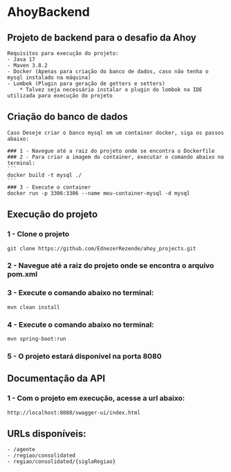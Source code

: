 # AhoyBackend

## Projeto de backend para o desafio da Ahoy
    Requisitos para execução do projeto:
    - Java 17
    - Maven 3.8.2
    - Docker (Apenas para criação do banco de dados, caso não tenha o mysql instalado na máquina)
    - Lombok (Plugin para geração de getters e setters)
        * Talvez seja necessário instalar o plugin do lombok na IDE utilizada para execução do projeto


## Criação do banco de dados

    Caso Deseje criar o banco mysql em um container docker, siga os passos abaixo:

    ### 1 - Navegue até a raiz do projeto onde se encontra o Dockerfile
    ### 2 - Para criar a imagem do container, executar o comando abaixo no terminal:
    ```
    docker build -t mysql ./
    ```
    ### 3 - Execute o container
    docker run -p 3306:3306 --name meu-container-mysql -d mysql


## Execução do projeto
### 1 - Clone o projeto
    git clone https://github.com/EdnezerRezende/ahoy_projects.git
### 2 - Navegue até a raiz do projeto onde se encontra o arquivo pom.xml
### 3 - Execute o comando abaixo no terminal:
```
mvn clean install
```
### 4 - Execute o comando abaixo no terminal:
```
mvn spring-boot:run
```
### 5 - O projeto estará disponível na porta 8080

## Documentação da API
### 1 - Com o projeto em execução, acesse a url abaixo:
```
http://localhost:8080/swagger-ui/index.html
```
## URLs disponíveis:
    - /agente
    - /regiao/consolidated
    - regiao/consolidated/{siglaRegiao}


